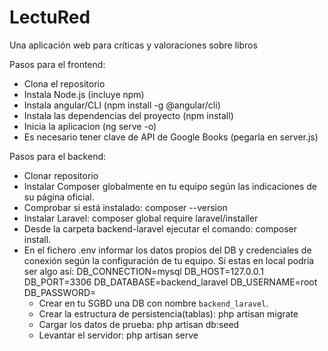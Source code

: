# LectuRed
Una aplicación web para críticas y valoraciones sobre libros

Pasos para el frontend:
- Clona el repositorio
- Instala Node.js (incluye npm)
- Instala angular/CLI  (npm install -g @angular/cli)
- Instala las dependencias del proyecto (npm install)
- Inicia la aplicacion (ng serve -o)
- Es necesario tener clave de API de Google Books (pegarla en server.js)

Pasos para el backend:

 - Clonar repositorio
 - Instalar Composer globalmente en tu equipo según las indicaciones de su página oficial.
 - Comprobar si está instalado: composer --version
 - Instalar Laravel: composer global require laravel/installer
 - Desde la carpeta backend-laravel ejecutar el comando: composer install.
 - En el fichero .env informar los datos propios del DB y credenciales de conexión según la configuración de tu equipo.
   Si estas en local podría ser algo así:
          DB_CONNECTION=mysql
          DB_HOST=127.0.0.1
          DB_PORT=3306
          DB_DATABASE=backend_laravel
          DB_USERNAME=root
          DB_PASSWORD=
   - Crear en tu SGBD una DB con nombre `backend_laravel`.
   - Crear la estructura de persistencia(tablas): php artisan migrate
   - Cargar los datos de prueba: php artisan db:seed 
   - Levantar el servidor: php artisan serve
 
